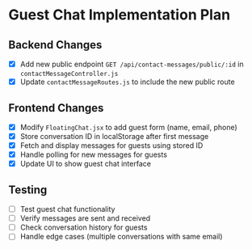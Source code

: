 # Guest Chat Implementation Plan

## Backend Changes
- [x] Add new public endpoint `GET /api/contact-messages/public/:id` in `contactMessageController.js`
- [x] Update `contactMessageRoutes.js` to include the new public route

## Frontend Changes
- [x] Modify `FloatingChat.jsx` to add guest form (name, email, phone)
- [x] Store conversation ID in localStorage after first message
- [x] Fetch and display messages for guests using stored ID
- [x] Handle polling for new messages for guests
- [x] Update UI to show guest chat interface

## Testing
- [ ] Test guest chat functionality
- [ ] Verify messages are sent and received
- [ ] Check conversation history for guests
- [ ] Handle edge cases (multiple conversations with same email)
